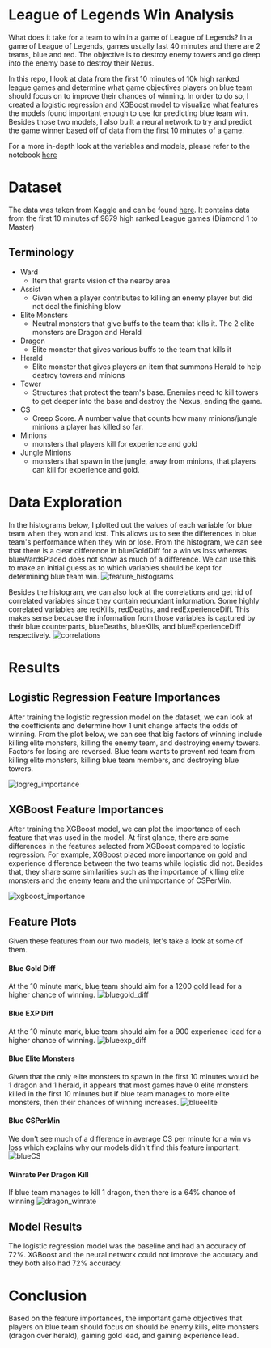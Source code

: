 # League of Legends Win Analysis
What does it take for a team to win in a game of League of Legends? In a game of League of Legends, games usually last 40 minutes and there are 2 teams, blue and red. The objective is to destroy enemy towers and go deep into the enemy base to destroy their Nexus.

In this repo, I look at data from the first 10 minutes of 10k high ranked league games and determine what game objectives players on blue team should focus on to improve their chances of winning. In order to do so, I created a logistic regression and XGBoost model to visualize what features the models found important enough to use for predicting blue team win. Besides those two models, I also built a neural network to try and predict the game winner based off of data from the first 10 minutes of a game.

For a more in-depth look at the variables and models, please refer to the notebook [here](/league.ipynb)

# Dataset
The data was taken from Kaggle and can be found [here](https://www.kaggle.com/datasets/bobbyscience/league-of-legends-diamond-ranked-games-10-min). It contains data from the first 10 minutes of 9879 high ranked League games (Diamond 1 to Master)
## Terminology
* Ward
  * Item that grants vision of the nearby area
* Assist
  * Given when a player contributes to killing an enemy player but did not deal the finishing blow
* Elite Monsters
  * Neutral monsters that give buffs to the team that kills it. The 2 elite monsters are Dragon and Herald
* Dragon
  * Elite monster that gives various buffs to the team that kills it
* Herald
  * Elite monster that gives players an item that summons Herald to help destroy towers and minions
* Tower
  * Structures that protect the team's base. Enemies need to kill towers to get deeper into the base and destroy the Nexus, ending the game.
* CS
  * Creep Score. A number value that counts how many minions/jungle minions a player has killed so far.
* Minions
  * monsters that players kill for experience and gold
* Jungle Minions
  * monsters that spawn in the jungle, away from minions, that players can kill for experience and gold.

# Data Exploration
In the histograms below, I plotted out the values of each variable for blue team when they won and lost. This allows us to see the differences in blue team's performance when they win or lose. From the histogram, we can see that there is a clear difference in blueGoldDiff for a win vs loss whereas blueWardsPlaced does not show as much of a difference. We can use this to make an initial guess as to which variables should be kept for determining blue team win.
![feature_histograms](/images/feature_histograms.png)

Besides the histogram, we can also look at the correlations and get rid of correlated variables since they contain redundant information. Some highly correlated variables are redKills, redDeaths, and redExperienceDiff. This makes sense because the information from those variables is captured by their blue counterparts, blueDeaths, blueKills, and blueExperienceDiff respectively.
![correlations](/images/feature_correlations.png)


# Results
## Logistic Regression Feature Importances
After training the logistic regression model on the dataset, we can look at the coefficients and determine how 1 unit change affects the odds of winning. From the plot below, we can see that big factors of winning include killing elite monsters, killing the enemy team, and destroying enemy towers. Factors for losing are reversed. Blue team wants to prevent red team from killing elite monsters, killing blue team members, and destroying blue towers.

![logreg_importance](/images/logistic_importance.png)

## XGBoost Feature Importances
After training the XGBoost model, we can plot the importance of each feature that was used in the model. At first glance, there are some differences in the features selected from XGBoost compared to logistic regression. For example, XGBoost placed more importance on gold and experience difference between the two teams while logistic did not. Besides that, they share some similarities such as the importance of killing elite monsters and the enemy team and the unimportance of CSPerMin.

![xgboost_importance](/images/xgboost_importance.png)

## Feature Plots
Given these features from our two models, let's take a look at some of them.
#### Blue Gold Diff
At the 10 minute mark, blue team should aim for a 1200 gold lead for a higher chance of winning.
![bluegold_diff](/images/blue_golddiff.png)
#### Blue EXP Diff
At the 10 minute mark, blue team should aim for a 900 experience lead for a higher chance of winning.
![blueexp_diff](/images/blue_expdiff.png)
#### Blue Elite Monsters
Given that the only elite monsters to spawn in the first 10 minutes would be 1 dragon and 1 herald, it appears that most games have 0 elite monsters killed in the first 10 minutes but if blue team manages to more elite monsters, then their chances of winning increases.
![blueelite](/images/blue_elitemonsters.png)
#### Blue CSPerMin
We don't see much of a difference in average CS per minute for a win vs loss which explains why our models didn't find this feature important.
![blueCS](/images/blue_cspermin.png)
#### Winrate Per Dragon Kill
If blue team manages to kill 1 dragon, then there is a 64% chance of winning 
![dragon_winrate](/images/winrate_dragon.png)

## Model Results
The logistic regression model was the baseline and had an accuracy of 72%. XGBoost and the neural network could not improve the accuracy and they both also had 72% accuracy.

# Conclusion
Based on the feature importances, the important game objectives that players on blue team should focus on should be enemy kills, elite monsters (dragon over herald), gaining gold lead, and gaining experience lead.
